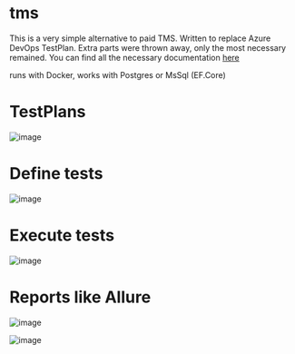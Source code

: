 # tms
This is a very simple alternative to paid TMS. Written to replace Azure DevOps TestPlan. Extra parts were thrown away, only the most necessary remained.
You can find all the necessary documentation [here](https://learn.microsoft.com/en-us/azure/devops/test/navigate-test-plans?view=azure-devops)

runs with Docker, works with Postgres or MsSql (EF.Core)



# TestPlans

![image](https://github.com/NavyCode/tms/assets/17354287/21167842-b3ab-40e3-8144-d96622f9dfcb)

# Define tests

![image](https://github.com/NavyCode/tms/assets/17354287/1b641234-a870-46dd-8cea-54ecc979d77b)

# Execute tests

![image](https://github.com/NavyCode/tms/assets/17354287/35c29c06-5c45-475c-b6a3-7b881366ae8d)

# Reports like Allure

![image](https://github.com/NavyCode/tms/assets/17354287/4942b964-23e3-4e77-936b-8dbae917dbd8)

![image](https://github.com/NavyCode/tms/assets/17354287/80884fbc-1770-44b3-b26d-e1a3b0371758)
